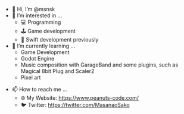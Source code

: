 - 👋 Hi, I’m @msnsk
- 👀 I’m interested in ...
    - 💻 Programming
    - 🕹 Game development
    - 📱 Swift development previously
- 🌱 I’m currently learning ...
    - Game Development
    - Godot Engine
    - Music composition with GarageBand and some plugins, such as Magical 8bit Plug and Scaler2
    - Pixel art
<!-- - 💞️ I’m looking to collaborate on ... -->
- 📫 How to reach me ...
    - 🌐 My Website: https://www.peanuts-code.com/
    - 🐦 Twitter: https://twitter.com/MasanaoSako

<!---
msnsk/msnsk is a ✨ special ✨ repository because its `README.md` (this file) appears on your GitHub profile.
You can click the Preview link to take a look at your changes.
--->
